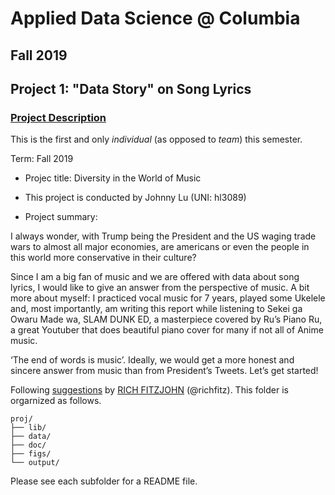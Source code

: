 # Applied Data Science @ Columbia
## Fall 2019
## Project 1: "Data Story" on Song Lyrics

### [Project Description](doc/)
This is the first and only *individual* (as opposed to *team*) this semester. 

Term: Fall 2019

+ Projec title: Diversity in the World of Music
+ This project is conducted by Johnny Lu (UNI: hl3089)

+ Project summary: 

I always wonder, with Trump being the President and the US waging trade wars to almost all major economies, are americans or even the people in this world more conservative in their culture?

Since I am a big fan of music and we are offered with data about song lyrics, I would like to give an answer from the perspective of music. A bit more about myself: I practiced vocal music for 7 years, played some Ukelele and, most importantly, am writing this report while listening to Sekei ga Owaru Made wa, SLAM DUNK ED, a masterpiece covered by Ru’s Piano Ru, a great Youtuber that does beautiful piano cover for many if not all of Anime music.

‘The end of words is music’. Ideally, we would get a more honest and sincere answer from music than from President’s Tweets. Let’s get started!

Following [suggestions](http://nicercode.github.io/blog/2013-04-05-projects/) by [RICH FITZJOHN](http://nicercode.github.io/about/#Team) (@richfitz). This folder is orgarnized as follows.

```
proj/
├── lib/
├── data/
├── doc/
├── figs/
└── output/
```

Please see each subfolder for a README file.
